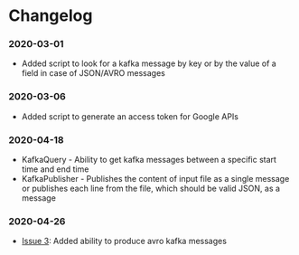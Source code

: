 # Changelog

### 2020-03-01
- Added script to look for a kafka message by key or by the value of a field in case of JSON/AVRO messages

### 2020-03-06
- Added script to generate an access token for Google APIs

### 2020-04-18
- KafkaQuery - Ability to get kafka messages between a specific start time and end time
- KafkaPublisher - Publishes the content of input file as a single message or publishes each line from the file, which
should be valid JSON, as a message

### 2020-04-26
- [Issue 3](https://github.com/devatherock/utilities/issues/3): Added ability to produce avro kafka messages